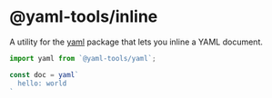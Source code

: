 # @yaml-tools/inline

A utility for the [yaml](https://github.com/eemeli/yaml) package that lets you inline a YAML document.

```ts
import yaml from `@yaml-tools/yaml`;

const doc = yaml`
  hello: world
`
```
